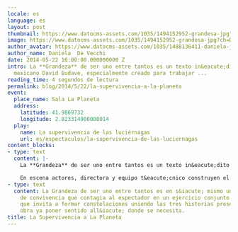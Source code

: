 ```yaml
---
locale: es
language: es
layout: post
thumbnail: https://www.datocms-assets.com/1035/1494152952-grandesa-jpg?ch=DPR%2CWidth&auto=format&w=300
image: https://www.datocms-assets.com/1035/1494152952-grandesa-jpg?ch=DPR%2CWidth&auto=format&w=800
author_avatar: https://www.datocms-assets.com/1035/1488136411-daniela-jpeg?ch=DPR%2CWidth&auto=format&w=150
author_name: Daniela  De Vecchi
date: 2014-05-22 16:00:00.000000000 Z
intro: La **Grandeza** de ser uno entre tantos es un texto in&eacute;dito del dramaturgo
  mexicano David Eudave, especialmente creado para trabajar ...
reading_time: 4 segundos de lectura
permalink: blog/2014/5/22/la-supervivencia-a-la-planeta
event:
  place_name: Sala La Planeta
  address:
    latitude: 41.9869732
    longitude: 2.823314900000014
  play:
    name: La supervivencia de las luciérnagas
    url: es/espectaculos/la-supervivencia-de-las-luciernagas
content_blocks:
- type: text
  content: |-
    La **Grandeza** de ser uno entre tantos es un texto in&eacute;dito del dramaturgo mexicano David Eudave, especialmente creado para trabajar con los Sistemas Minimalistas Repetitivos. La trama gira en torno a tres historias que enfocan diversos &aacute;mbitos de un tema muy humano: la coacci&oacute;n. Tres experiencias de interacci&oacute;n vividas por un grupo muy heterog&eacute;neo de hombres y mujeres que intentan afrontar, como pueden, las dificultades dentro del sistema que los rodea.

    En escena actores, directora y equipo t&eacute;cnico construyen el espect&aacute;culo en cada funci&oacute;n. Cada escena posee dos posibilidades de continuidad, que la directora elegir&aacute; en directo y de acuerdo con las variaciones propuestas por los actores. El orden de las escenas se cambia cada representaci&oacute;n, todo se hace en directo. Desde la banda sonora tocada y cantada en escena hasta la iluminaci&oacute;n, todo puede variar y tomar protagonismo en cualquier momento. Los conflictos de los personajes se mezclan con los de los actores jugando en la frontera entre la realidad y la ficci&oacute;n, entre el representante y el representado.
- type: text
  content: La Grandeza de ser uno entre tantos es en s&iacute; mismo una propuesta
    de convivencia que contagia al espectador en un ejercicio conjunto de teatro,
    que invita a formar constelaciones uniendo las tres historias presentes en la
    obra ya poner sentido all&iacute; donde se necesita.
title: La Supervivencia a La Planeta
---
```


